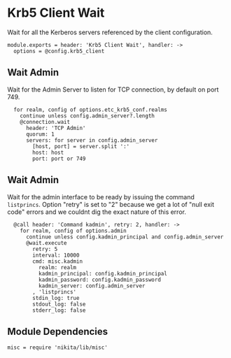 
# Krb5 Client Wait

Wait for all the Kerberos servers referenced by the client configuration.

    module.exports = header: 'Krb5 Client Wait', handler: ->
      options = @config.krb5_client

## Wait Admin

Wait for the Admin Server to listen for TCP connection, by default on port 749.

      for realm, config of options.etc_krb5_conf.realms
        continue unless config.admin_server?.length
        @connection.wait
          header: 'TCP Admin'
          quorum: 1
          servers: for server in config.admin_server
            [host, port] = server.split ':'
            host: host
            port: port or 749

## Wait Admin

Wait for the admin interface to be ready by issuing the command `listprincs`.
Option "retry" is set to "2" because we get a lot of "null exit code" errors
and we couldnt dig the exact nature of this error.

      @call header: 'Command kadmin', retry: 2, handler: ->
        for realm, config of options.admin
          continue unless config.kadmin_principal and config.admin_server
          @wait.execute
            retry: 5
            interval: 10000
            cmd: misc.kadmin
              realm: realm
              kadmin_principal: config.kadmin_principal
              kadmin_password: config.kadmin_password
              kadmin_server: config.admin_server
            , 'listprincs'
            stdin_log: true
            stdout_log: false
            stderr_log: false

## Module Dependencies

    misc = require 'nikita/lib/misc'
